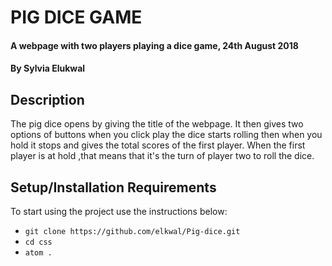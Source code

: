 # PIG DICE GAME

#### A webpage with two players playing a dice game, 24th August 2018

#### By **Sylvia Elukwal**

## Description

The pig dice opens by giving the title of the webpage. It then gives two options of buttons when you click play the dice starts rolling then when you hold it stops and gives the total scores of the first player. When the first player is at hold ,that means that it's the turn of player two to roll the dice.

## Setup/Installation Requirements

To start using the project use the instructions below:

-   `git clone https://github.com/elkwal/Pig-dice.git`
-   `cd css`
-   `atom .`
